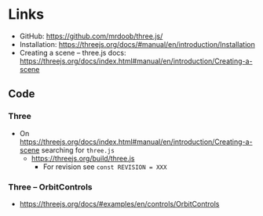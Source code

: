 # Links

- GitHub: <https://github.com/mrdoob/three.js/>
- Installation: <https://threejs.org/docs/#manual/en/introduction/Installation>
- Creating a scene – three.js docs: <https://threejs.org/docs/index.html#manual/en/introduction/Creating-a-scene>

## Code

### Three

- On <https://threejs.org/docs/index.html#manual/en/introduction/Creating-a-scene> searching for `three.js`
  - <https://threejs.org/build/three.js>
    - For revision see `const REVISION = XXX`

### Three – OrbitControls

- <https://threejs.org/docs/#examples/en/controls/OrbitControls>
